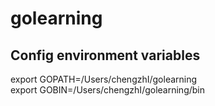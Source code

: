 # golearning

## Config environment variables
export GOPATH=/Users/chengzhI/golearning  
export GOBIN=/Users/chengzhI/golearning/bin